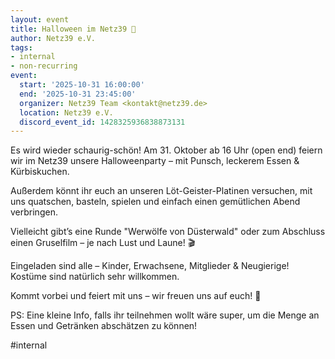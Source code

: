 ```yaml
---
layout: event
title: Halloween im Netz39 🎃
author: Netz39 e.V.
tags:
- internal
- non-recurring
event:
  start: '2025-10-31 16:00:00'
  end: '2025-10-31 23:45:00'
  organizer: Netz39 Team <kontakt@netz39.de>
  location: Netz39 e.V.
  discord_event_id: 1428325936838873131
---
```

Es wird wieder schaurig-schön!
Am 31. Oktober ab 16 Uhr (open end) feiern wir im Netz39 unsere Halloweenparty – mit Punsch, leckerem Essen & Kürbiskuchen.

Außerdem könnt ihr euch an unseren Löt-Geister-Platinen versuchen, mit uns quatschen, basteln, spielen und einfach einen gemütlichen Abend verbringen.

Vielleicht gibt’s eine Runde "Werwölfe von Düsterwald" oder zum Abschluss einen Gruselfilm – je nach Lust und Laune! 🎬

Eingeladen sind alle – Kinder, Erwachsene, Mitglieder & Neugierige!
Kostüme sind natürlich sehr willkommen.

Kommt vorbei und feiert mit uns – wir freuen uns auf euch! 🎃

PS: Eine kleine Info, falls ihr teilnehmen wollt wäre super, um die Menge an Essen und Getränken abschätzen zu können!

#internal
